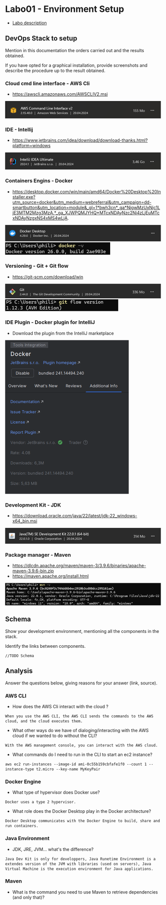 # Labo01 - Environment Setup

* [Labo description](https://cpnv-es-ngy.gitbook.io/vir1/labs/labo01-environment-setup)

## DevOps Stack to setup

Mention in this documentation the orders carried out and the results obtained.

If you have opted for a graphical installation, provide screenshots and describe the procedure up to the result obtained.

### Cloud cmd line interface - AWS Cli


- https://awscli.amazonaws.com/AWSCLIV2.msi

![img.png](img.png)


### IDE - Intellij


- https://www.jetbrains.com/idea/download/download-thanks.html?platform=windows


![img_1.png](img_1.png)

### Containers Engins - Docker

- https://desktop.docker.com/win/main/amd64/Docker%20Desktop%20Installer.exe?utm_source=docker&utm_medium=webreferral&utm_campaign=dd-smartbutton&utm_location=module&_gl=1*bwh3cn*_ga*NjgwMzUxNjc1LjE3MTM2Mzg3MzA.*_ga_XJWPQMJYHQ*MTcxNDAyNzc2Ni4zLjEuMTcxNDAyNzgxNS4xMS4wLjA.

![img_2.png](img_2.png)
![img_7.png](img_7.png)

### Versioning - Git + Git flow

- https://git-scm.com/download/win

![img_3.png](img_3.png)
![img_6.png](img_6.png)

### IDE Plugin - Docker plugin for IntelliJ

- Download the plugin from the IntelliJ marketplace

![img_4.png](img_4.png)

### Development Kit - JDK

- https://download.oracle.com/java/22/latest/jdk-22_windows-x64_bin.msi

![img_5.png](img_5.png)

### Package manager - Maven

- https://dlcdn.apache.org/maven/maven-3/3.9.6/binaries/apache-maven-3.9.6-bin.zip
- https://maven.apache.org/install.html

![img_8.png](img_8.png)

## Schema

Show your development environment, mentioning all the components in the stack.

Identify the links between components.

```
//TODO Schema
```

## Analysis

Answer the questions below, giving reasons for your answer (link, source).

### AWS CLI

* How does the AWS Cli interact with the cloud ?

```
When you use the AWS CLI, the AWS CLI sends the commands to the AWS cloud, and the cloud executes them.
```

* What other ways do we have of dialoging/interacting with the AWS cloud if we wanted to do without the CLI?

```
With the AWS management console, you can interact with the AWS cloud.
```

* What commands do I need to run in the CLI to start an ec2 instance?

```
aws ec2 run-instances --image-id ami-0c55b159cbfafe1f0 --count 1 --instance-type t2.micro --key-name MyKeyPair
```

### Docker Engine

* What type of hypervisor does Docker use?

```
Docker uses a type 2 hypervisor.
```

* What role does the Docker Desktop play in the Docker architecture?

```
Docker Desktop communicates with the Docker Engine to build, share and run containers.
```

### Java Environment

* JDK, JRE, JVM... what's the difference?

```
Java Dev Kit is only for developpers, Java Runetime Environment is a extendes version of the JVM with libraries (used on servers), Java Virtual Machine is the execution environment for Java applications.
```

### Maven

* What is the command you need to use Maven to retrieve dependencies (and only that)?

```

```


